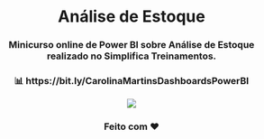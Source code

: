<div align="center">
  <h1>Análise de Estoque</h1>
</div>
<h3 align="center">Minicurso online de Power BI sobre Análise de Estoque realizado no Simplifica Treinamentos.</h3>
<h3 align="center"> 📊 https://bit.ly/CarolinaMartinsDashboardsPowerBI </h3>
<p align="center"><img src="analisedeestoque.PNG"/></p>
<h3 align="center">Feito com ❤️ </h3>
